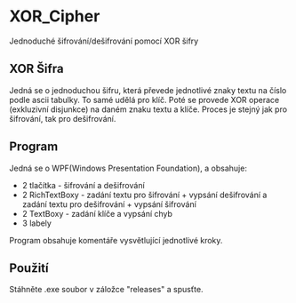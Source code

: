 # XOR_Cipher
Jednoduché šifrování/dešifrování pomocí XOR šifry

## XOR Šifra
Jedná se o jednoduchou šifru, která převede jednotlivé znaky textu na číslo podle ascii tabulky. To samé udělá pro klíč. 
Poté se provede XOR operace (exkluzivní disjunkce) na daném znaku textu a klíče.
Proces je stejný jak pro šifrování, tak pro dešifrování.

## Program
Jedná se o WPF(Windows Presentation Foundation), a obsahuje: 
  * 2 tlačítka - šifrování a dešifrování
  * 2 RichTextBoxy - zadání textu pro šifrování + vypsání dešifrování a zadání textu pro dešifrování + vypsání šifrování
  * 2 TextBoxy - zadání klíče a vypsání chyb
  * 3 labely

Program obsahuje komentáře vysvětlující jednotlivé kroky.

## Použití
Stáhněte .exe soubor v záložce "releases" a spusťte.

